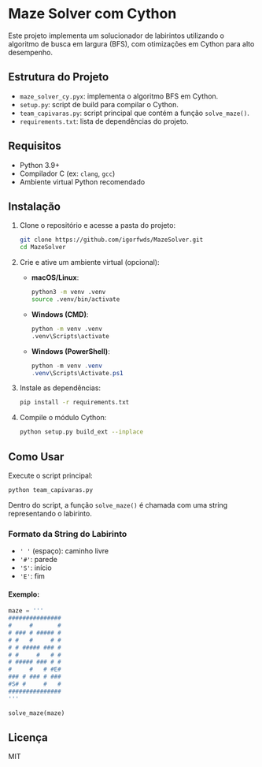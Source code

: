 # Maze Solver com Cython

Este projeto implementa um solucionador de labirintos utilizando o algoritmo de busca em largura (BFS), com otimizações em Cython para alto desempenho.

## Estrutura do Projeto

* `maze_solver_cy.pyx`: implementa o algoritmo BFS em Cython.
* `setup.py`: script de build para compilar o Cython.
* `team_capivaras.py`: script principal que contém a função `solve_maze()`.
* `requirements.txt`: lista de dependências do projeto.

## Requisitos

* Python 3.9+
* Compilador C (ex: `clang`, `gcc`)
* Ambiente virtual Python recomendado

## Instalação

1. Clone o repositório e acesse a pasta do projeto:

   ```bash
   git clone https://github.com/igorfwds/MazeSolver.git
   cd MazeSolver
   ```

2. Crie e ative um ambiente virtual (opcional):

   * **macOS/Linux**:

     ```bash
     python3 -m venv .venv
     source .venv/bin/activate
     ```
   * **Windows (CMD)**:

     ```cmd
     python -m venv .venv
     .venv\Scripts\activate
     ```
   * **Windows (PowerShell)**:

     ```powershell
     python -m venv .venv
     .venv\Scripts\Activate.ps1
     ```

3. Instale as dependências:

   ```bash
   pip install -r requirements.txt
   ```

4. Compile o módulo Cython:

   ```bash
   python setup.py build_ext --inplace
   ```

## Como Usar

Execute o script principal:

```bash
python team_capivaras.py
```

Dentro do script, a função `solve_maze()` é chamada com uma string representando o labirinto.

### Formato da String do Labirinto

* `' '` (espaço): caminho livre
* `'#'`: parede
* `'S'`: início
* `'E'`: fim

#### Exemplo:

```python
maze = '''
###############
#     #       #
# ### # ##### #
# #   #     # #
# # ##### ### #
# #     #   # #
# ##### ### # #
#     #   # #E#
### # ### # ###
#S# #     #   #
###############
'''

solve_maze(maze)
```

## Licença

MIT

